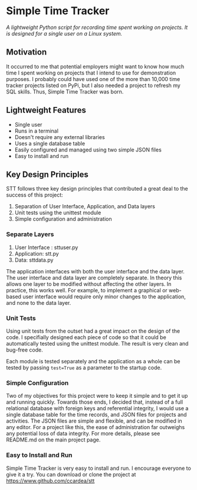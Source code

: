 # Simple Time Tracker

*A lightweight Python script for recording time spent working on projects. It is designed for a single user on a Linux system.* 

## Motivation
It occurred to me that potential employers might want to know how much time I spent working on projects that I intend to use for demonstration purposes. I probably could have used one of the more than 10,000 time tracker projects listed on PyPi, but I also needed a project to refresh my SQL skills. Thus, Simple Time Tracker was born.

## Lightweight Features
- Single user
- Runs in a terminal
- Doesn't require any external libraries
- Uses a single database table
- Easily configured and managed using two simple JSON files
- Easy to install and run

## Key Design Principles

STT follows three key design principles that contributed a great deal to the success of this project:
1. Separation of User Interface, Application, and Data layers
2. Unit tests using the unittest module
3. Simple configuration and administration

### Separate Layers
1. User Interface : sttuser.py
2. Application: stt.py
3. Data: sttdata.py

The application interfaces with both the user interface and the data layer. The user interface and data layer are completely separate. In theory this allows one layer to be modified without affecting the other layers. In practice, this works well. For example, to implement a graphical or web-based user interface would require only minor changes to the application, and none to the data layer.

### Unit Tests
Using unit tests from the outset had a great impact on the design of the code. I specifially designed each piece of code so that it could be automatically tested using the unittest module. The result is very clean and bug-free code.

Each module is tested separately and the application as a whole can be tested by passing `test=True` as a parameter to the startup code.

### Simple Configuration
Two of my objectives for this project were to keep it simple and to get it up and running quickly. Towards those ends, I decided that, instead of a full relational database with foreign keys and referential integrity, I would use a single database table for the time records, and JSON files for projects and activities. The JSON files are simple and flexible, and can be modified in any editor. For a project like this, the ease of administration far outweighs any potential loss of data integrity. For more details, please see README.md on the main project page. 

### Easy to Install and Run
Simple Time Tracker is very easy to install and run. I encourage everyone to give it a try. You can download or clone the project at https://www.github.com/ccardea/stt